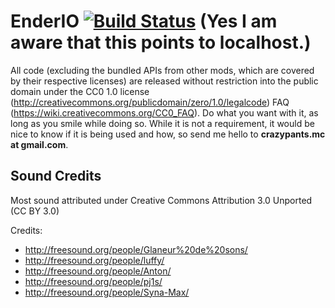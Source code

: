 EnderIO [![Build Status](http://localhost:8080/buildStatus/icon?job=EnderIO-Base)](http://localhost:8080/job/EnderIO-Base/) (Yes I am aware that this points to localhost.)
=======

All code (excluding the bundled APIs from other mods, which are covered by their respective licenses) are released without restriction into the public domain under the CC0 1.0 license (http://creativecommons.org/publicdomain/zero/1.0/legalcode) FAQ (https://wiki.creativecommons.org/CC0_FAQ).
Do what you want with it, as long as you smile while doing so. While it is not a requirement, it would be nice to know if it is being used and how, so send me hello to **crazypants.mc at gmail.com**.

Sound Credits
---------------

Most sound attributed under Creative Commons Attribution 3.0 Unported (CC BY 3.0)

Credits:

- <http://freesound.org/people/Glaneur%20de%20sons/>
- <http://freesound.org/people/luffy/>
- <http://freesound.org/people/Anton/>
- <http://freesound.org/people/pj1s/>
- <http://freesound.org/people/Syna-Max/>
